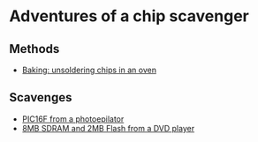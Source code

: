 # Adventures of a chip scavenger


## Methods
* [Baking: unsoldering chips in an oven](./methods/000_baking/index.md)

## Scavenges
* [PIC16F from a photoepilator](./scavenge/000_photoepilator/index.md)
* [8MB SDRAM and 2MB Flash from a DVD player](./scavenge/001_dvd/index.md)
